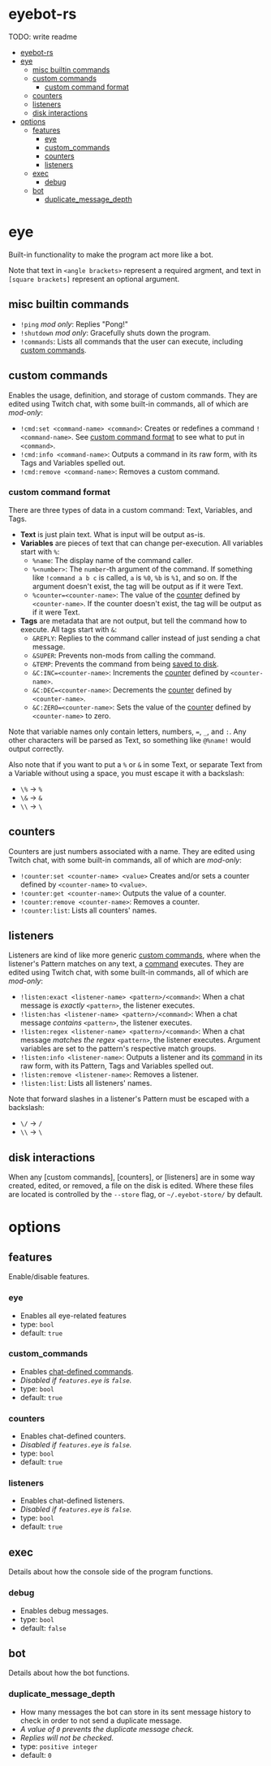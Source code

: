 # eyebot-rs
TODO: write readme
- [eyebot-rs](#eyebot-rs)
- [eye](#eye)
  - [misc builtin commands](#misc-builtin-commands)
  - [custom commands](#custom-commands)
    - [custom command format](#custom-command-format)
  - [counters](#counters)
  - [listeners](#listeners)
  - [disk interactions](#disk-interactions)
- [options](#options)
  - [features](#features)
    - [eye](#eye-1)
    - [custom\_commands](#custom_commands)
    - [counters](#counters-1)
    - [listeners](#listeners-1)
  - [exec](#exec)
    - [debug](#debug)
  - [bot](#bot)
    - [duplicate\_message\_depth](#duplicate_message_depth)

# eye
Built-in functionality to make the program act more like a bot.

Note that text in `<angle brackets>` represent a required argment, and text in
`[square brackets]` represent an optional argument.

## misc builtin commands

* `!ping` *mod only*: Replies "Pong!"
* `!shutdown` *mod only*: Gracefully shuts down the program.
* `!commands`: Lists all commands that the user can execute, including [custom commands](#custom-commands).

## custom commands

Enables the usage, definition, and storage of custom commands. They are edited
using Twitch chat, with some built-in commands, all of which are *mod-only*:

* `!cmd:set <command-name> <command>`: Creates or redefines a command
  `!<command-name>`. See [custom command format](#custom-command-format) to see what to put in
  `<command>`.
* `!cmd:info <command-name>`: Outputs a command in its raw form, with its Tags
  and Variables spelled out.
* `!cmd:remove <command-name>`: Removes a custom command.

### custom command format

There are three types of data in a custom command: Text, Variables, and Tags.

* **Text** is just plain text. What is input will be output as-is.
* **Variables** are pieces of text that can change per-execution. All variables
  start with `%`:
  * `%name`: The display name of the command caller.
  * `%<number>`: The `number`-th argument of the command. If something like
    `!command a b c` is called, `a` is `%0`, `%b` is `%1`, and so on. If the
    argument doesn't exist, the tag will be output as if it were Text.
  * `%counter=<counter-name>`: The value of the [counter](#counters) defined by `<counter-name>`. If the
    counter doesn't exist, the tag will be output as if it were Text.
* **Tags** are metadata that are not output, but tell the command how to execute. 
  All tags start with `&`:
  * `&REPLY`: Replies to the command caller instead of just sending a chat message.
  * `&SUPER`: Prevents non-mods from calling the command.
  * `&TEMP`: Prevents the command from being [saved to disk](#disk-interactions).
  * `&C:INC=<counter-name>`: Increments the [counter](#counters) defined by `<counter-name>`.
  * `&C:DEC=<counter-name>`: Decrements the [counter](#counters) defined by `<counter-name>`.
  * `&C:ZERO=<counter-name>`: Sets the value of the [counter](#counters) defined by
    `<counter-name>` to zero.

Note that variable names only contain letters, numbers, `=`, `_`, and `:`. Any
other characters will be parsed as Text, so something like `@%name!` would
output correctly.

Also note that if you want to put a `%` or `&` in some Text, or separate Text
from a Variable without using a space, you must escape it with a backslash:
* `\%` -> `%`
* `\&` -> `&`
* `\\` -> `\`

## counters

Counters are just numbers associated with a name. They are edited
using Twitch chat, with some built-in commands, all of which are *mod-only*:

* `!counter:set <counter-name> <value>` Creates and/or sets a counter defined by
  `<counter-name>` to `<value>`.
* `!counter:get <counter-name>`: Outputs the value of a counter.
* `!counter:remove <counter-name>`: Removes a counter.
* `!counter:list`: Lists all counters' names.

## listeners

Listeners are kind of like more generic [custom commands](#custom-commands), where when the listener's
Pattern matches on any text, a [command](#custom-command-format) executes. They are edited
using Twitch chat, with some built-in commands, all of which are *mod-only*:

* `!listen:exact <listener-name> <pattern>/<command>`: When a chat message is
  *exactly* `<pattern>`, the listener executes.
* `!listen:has <listener-name> <pattern>/<command>`: When a chat message
  *contains* `<pattern>`, the listener executes.
* `!listen:regex <listener-name> <pattern>/<command>`: When a chat message
  *matches the regex* `<pattern>`, the listener executes. Argument variables are
  set to the pattern's respective match groups.
* `!listen:info <listener-name>`: Outputs a listener and its
  [command](#custom-command-format) in its raw form, with its Pattern, Tags and Variables
  spelled out.
* `!listen:remove <listener-name>`: Removes a listener.
* `!listen:list`: Lists all listeners' names.

Note that forward slashes in a listener's Pattern must be escaped with a
backslash:
* `\/` -> `/`
* `\\` -> `\`

## disk interactions

When any [custom commands], [counters], or [listeners] are in some way created,
edited, or removed, a file on the disk is edited. Where these files are located
is controlled by the `--store` flag, or `~/.eyebot-store/` by default. 

# options

## features
Enable/disable features.

### eye
* Enables all eye-related features
* type: `bool`
* default: `true`

### custom_commands
* Enables [chat-defined commands](#custom-commands). 
* *Disabled if `features.eye` is `false`.*
* type: `bool`
* default: `true`

### counters
* Enables chat-defined counters. 
* *Disabled if `features.eye` is `false`.*
* type: `bool`
* default: `true`
  
### listeners
* Enables chat-defined listeners. 
* *Disabled if `features.eye` is `false`.*
* type: `bool`
* default: `true`

## exec
Details about how the console side of the program functions.

### debug
* Enables debug messages.
* type: `bool`
* default: `false`

## bot
Details about how the bot functions.

### duplicate_message_depth
* How many messages the bot can store in its sent message history to check in
  order to not send a duplicate message.
* *A value of `0` prevents the duplicate message check.*
* *Replies will not be checked.*
* type: `positive integer`
* default: `0`
